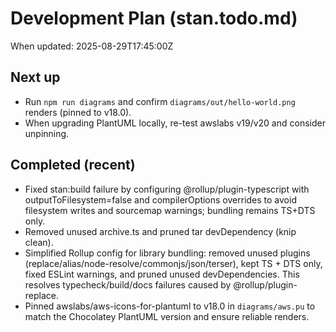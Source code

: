 # Development Plan (stan.todo.md)

When updated: 2025-08-29T17:45:00Z

## Next up

- Run `npm run diagrams` and confirm `diagrams/out/hello-world.png`
  renders (pinned to v18.0).
- When upgrading PlantUML locally, re-test awslabs v19/v20 and consider
  unpinning.

## Completed (recent)

- Fixed stan:build failure by configuring @rollup/plugin-typescript
  with outputToFilesystem=false and compilerOptions overrides to avoid
  filesystem writes and sourcemap warnings; bundling remains TS+DTS only.
- Removed unused archive.ts and pruned tar devDependency (knip clean).
- Simplified Rollup config for library bundling: removed unused plugins
  (replace/alias/node-resolve/commonjs/json/terser), kept TS + DTS only,
  fixed ESLint warnings, and pruned unused devDependencies. This resolves
  typecheck/build/docs failures caused by @rollup/plugin-replace.
- Pinned awslabs/aws-icons-for-plantuml to v18.0 in `diagrams/aws.pu`
  to match the Chocolatey PlantUML version and ensure reliable renders.